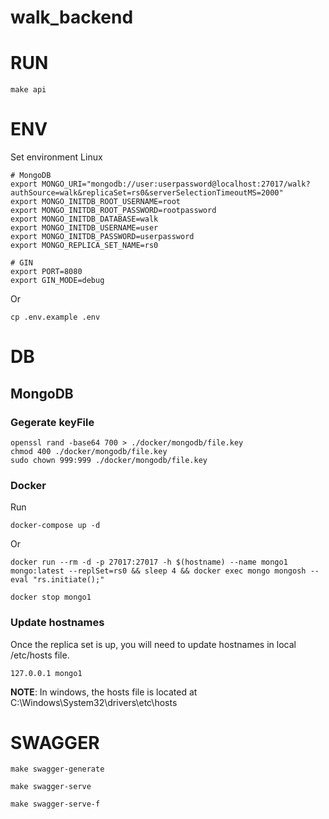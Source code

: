 # walk_backend

# RUN
```
make api
```

# ENV
Set environment
Linux
```
# MongoDB
export MONGO_URI="mongodb://user:userpassword@localhost:27017/walk?authSource=walk&replicaSet=rs0&serverSelectionTimeoutMS=2000"
export MONGO_INITDB_ROOT_USERNAME=root
export MONGO_INITDB_ROOT_PASSWORD=rootpassword
export MONGO_INITDB_DATABASE=walk
export MONGO_INITDB_USERNAME=user
export MONGO_INITDB_PASSWORD=userpassword
export MONGO_REPLICA_SET_NAME=rs0

# GIN
export PORT=8080
export GIN_MODE=debug
```
Or
```
cp .env.example .env
```
# DB

## MongoDB
### Gegerate keyFile
```
openssl rand -base64 700 > ./docker/mongodb/file.key
chmod 400 ./docker/mongodb/file.key
sudo chown 999:999 ./docker/mongodb/file.key
```

### Docker
Run 
```
docker-compose up -d
```
Or
```
docker run --rm -d -p 27017:27017 -h $(hostname) --name mongo1 mongo:latest --replSet=rs0 && sleep 4 && docker exec mongo mongosh --eval "rs.initiate();"
```
```
docker stop mongo1
```

### Update hostnames
Once the replica set is up, you will need to update hostnames in local /etc/hosts file.
```
127.0.0.1 mongo1
```
**NOTE**: In windows, the hosts file is located at C:\Windows\System32\drivers\etc\hosts


# SWAGGER

```
make swagger-generate
```
```
make swagger-serve
```
```
make swagger-serve-f
```